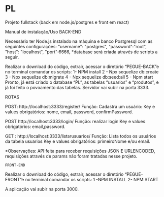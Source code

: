 # PL
 Projeto fullstack (back em node.js/postgres e front em react)


Manual de instalação/Uso
BACK-END

Necessário ter Node.js instalado na máquina e banco Postgresql com as seguintes configurações:
    "username": "postgres",
    "password":"root",    
    "host": "localhost",
    "port":6666,
*database será criada através de scripts a seguir.

Realizar o download do código, extrair, acessar o diretório “PEGUE-BACK”e no terminal comandar os scripts:
1- NPM install 
2 - Npx sequelize db:create
3 - Npx sequelize db:migrate
4 - Npx sequelize db:seed:all
5 - Npm start
Pronto, já está criado o database “PL”, as tabelas “usuarios” e “produtos”, e já foi feito o povoamento das tabelas.
Servidor vai subir na porta 3333.

ROTAS

POST: http://localhost:3333/register/
Função: Cadastra um usuário:
Key e values obrigatórios: nome, email, password, confirmPassword.

POST http://localhost:3333/login/
Função: realizar login
Key e values obrigatórios: email,password.


GET : http://localhost:3333/listarusuarios/
Função: Lista todos os usuários da tabela usuarios
Key e values obrigatórios: primeiroNome  e/ou email.

*Observações: API feita para receber requisições JSON E URLENCODED, requisições através de params não foram tratadas nesse projeto.


	FRONT-END


Realizar o download do código, extrair, acessar o diretório “PEGUE-FRONT”e no terminal comandar os scripts: 
1 -NPM INSTALL
2- NPM START

A aplicação vai subir na porta 3000.














